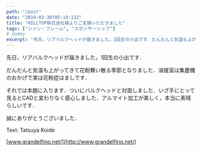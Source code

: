 ```yaml
---
path: "/post"
date: "2019-03-30T05:19:13Z"
title: "HILLTOP株式会社様よりご支援いただきました"
tags: ["シャシ・フレーム", "スポンサーシップ"]
# dummy
excerpt: "先日，リアバルクヘッドが届きました，1回生の小出です．だんだんと気温も上がってきて花粉舞い散る季節となりました．溶接室は集塵機のおかげで実は花粉症はましです．それでは本題に入ります．ついにバルクヘッ..."
---
```


[](30-1.jpg)先日，リアバルクヘッドが届きました，1回生の小出です．

だんだんと気温も上がってきて花粉舞い散る季節となりました．溶接室は集塵機のおかげで実は花粉症はましです．

それでは本題に入ります．ついにバルクヘッドと対面しました．いざ手にとって見るとCADと変わりなく感心しました．アルマイト加工が美しく，本当に素晴らしいです．

誠にありがとうございました．

Text: Tatsuya Koide

[www.grandelfino.net/](http://www.grandelfino.net/)